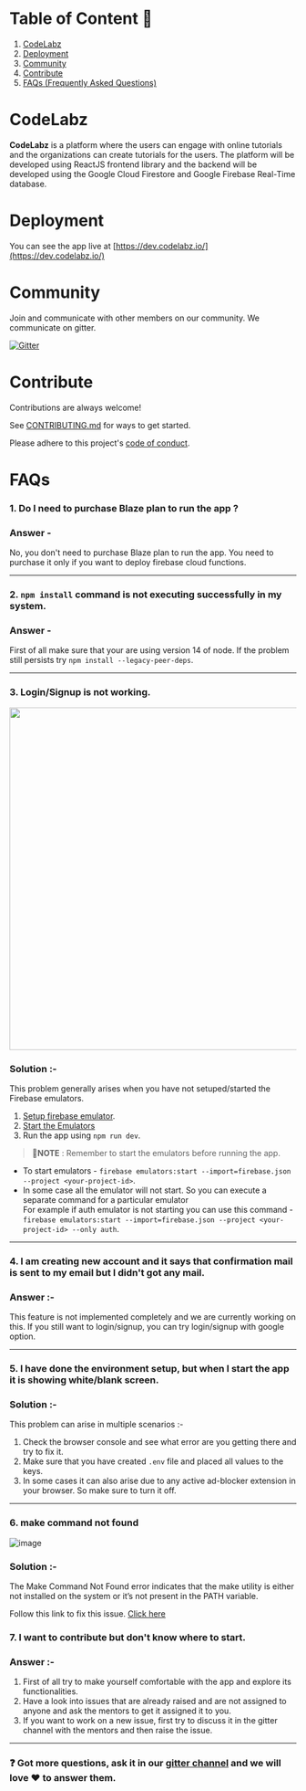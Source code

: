# Table of Content 📑
1. [CodeLabz](#codelabz)
2. [Deployment](#deployment)
3. [Community](#community)
4. [Contribute](#contribute)
5. [FAQs (Frequently Asked Questions)](#faqs)  

# CodeLabz 
**CodeLabz** is a platform where the users can engage with online tutorials and the organizations can create tutorials for the users. The platform will be developed using ReactJS frontend library and the backend will be developed using the Google Cloud Firestore and Google Firebase Real-Time database.

# Deployment 
You can see the app live at [https://dev.codelabz.io/](https://dev.codelabz.io/)

# Community
Join and communicate with other members on our community. We communicate on gitter.

[![Gitter](https://badges.gitter.im/scorelab/CodeLabz.svg)](https://gitter.im/scorelab/CodeLabz?utm_source=badge&utm_medium=badge&utm_campaign=pr-badge)
 
# Contribute

Contributions are always welcome!

See [CONTRIBUTING.md](./CONTRIBUTING.md) for ways to get started.

Please adhere to this project's [code of conduct](./code_of_conduct.md).

# FAQs

### 1. Do I need to purchase Blaze plan to run the app ?
### Answer -
 No, you don't need to purchase Blaze plan to run the app. You need to purchase it only if you want to deploy firebase cloud functions.
<hr/>

### 2. `npm install` command is not executing successfully in my system.
### Answer -
 First of all make sure that your are using version 14 of node. If the problem still persists try `npm install --legacy-peer-deps`.
<hr/>

### 3. Login/Signup is not working.
<img src="https://files.gitter.im/5eb21f15d73408ce4fe2cb37/Jl4t/image.png" width="600">

### Solution :-
This problem generally arises when you have not setuped/started the Firebase emulators.

1. [Setup firebase emulator](https://github.com/scorelab/Codelabz/blob/master/CONTRIBUTING.md#firebase-setup). 
2. [Start the Emulators]( https://github.com/scorelab/Codelabz/blob/master/CONTRIBUTING.md#run-firebase-emulator)
3. Run the app using `npm run dev`.

>📝**NOTE** : Remember to start the emulators before running the app. 

- To start emulators - `firebase emulators:start --import=firebase.json --project <your-project-id>`. <br/>
- In some case all the emulator will not start. So you can execute a separate command for a particular emulator<br/>
  For example if auth emulator is not starting you can use this command - <br/> `firebase emulators:start --import=firebase.json --project <your-project-id> --only auth`.
<hr/>

### 4. I am creating new account and it says that confirmation mail is sent to my email but I didn't got any mail.

### Answer :-
This feature is not implemented completely and we are currently working on this. If you still want to login/signup, you can try login/signup with google option.
<hr/>

### 5. I have done the environment setup, but when I start the app it is showing white/blank screen.

### Solution :-
This problem can arise in multiple scenarios :-
1. Check the browser console and see what error are you getting there and try to fix it.
2. Make sure that you have created `.env` file and placed all values to the keys.
3. In some cases it can also arise due to any active ad-blocker extension in your browser. So make sure to turn it off.
<hr/>

### 6. make command not found
![image](https://user-images.githubusercontent.com/88550925/224977291-25101480-608b-41e6-a0b6-f03ff23f66b4.png)

### Solution :- 
The Make Command Not Found error indicates that the make utility is either not installed on the system or it’s not present in the PATH variable.

Follow this link to fix this issue.
[Click here](https://www.technewstoday.com/fix-make-command-not-found/)


### 7. I want to contribute but don't know where to start.

### Answer :-
1. First of all try to make yourself comfortable with the app and explore its functionalities.
2. Have a look into issues that are already raised and are not assigned to anyone and ask the mentors to get it assigned it to you.
3. If you want to work on a new issue, first try to discuss it in the gitter channel with the mentors and then raise the issue.
<hr/>

### ❓ Got more questions, ask it in our [gitter channel](https://matrix.to/#/#scorelab_CodeLabz:gitter.im) and we will love ❤ to answer them.

